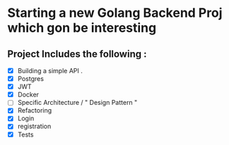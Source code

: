 # Starting a new Golang Backend Proj which gon be interesting 

## Project Includes the following : 
- [x] Building a simple API .
- [x] Postgres
- [x] JWT 
- [x] Docker
- [ ] Specific Architecture / " Design Pattern  " 
- [x] Refactoring
- [x] Login 
- [x] registration 
- [x] Tests